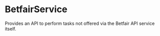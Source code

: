 BetfairService
==============

Provides an API to perform tasks not offered via the Betfair API service itself.